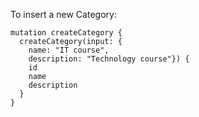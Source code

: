 To insert a new Category:
```
mutation createCategory {
  createCategory(input: {
    name: "IT course", 
    description: "Technology course"}) {
    id
    name
    description
  }
}
```
